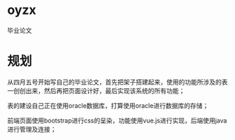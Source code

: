 # oyzx
毕业论文

# 规划
从四月五号开始写自己的毕业论文，首先把架子搭建起来，使用的功能所涉及的表一创创出来，然后再把页面设计好，最后实现该系统的所有功能；

表的建设自己正在使用oracle数据库，打算使用oracle进行数据库的存储；

前端页面使用bootstrap进行css的呈染，功能使用vue.js进行实现，后端使用java进行管理及连接；
